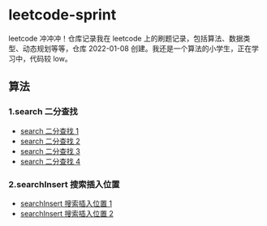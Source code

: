 # leetcode-sprint

leetcode 冲冲冲！仓库记录我在 leetcode 上的刷题记录，包括算法、数据类型、动态规划等等，仓库 2022-01-08 创建。我还是一个算法的小学生，正在学习中，代码较 low。

## 算法

### 1.search 二分查找

- [search 二分查找 1](https://github.com/Tyh2001/leetcode-sprint/blob/master/1.search/demo1.js)
- [search 二分查找 2](https://github.com/Tyh2001/leetcode-sprint/blob/master/1.search/demo2.js)
- [search 二分查找 3](https://github.com/Tyh2001/leetcode-sprint/blob/master/1.search/demo3.js)
- [search 二分查找 4](https://github.com/Tyh2001/leetcode-sprint/blob/master/1.search/demo4.js)

### 2.searchInsert 搜索插入位置

- [searchInsert 搜索插入位置 1](https://github.com/Tyh2001/leetcode-sprint/blob/master/2.searchInsert/demo1.js)
- [searchInsert 搜索插入位置 2](https://github.com/Tyh2001/leetcode-sprint/blob/master/2.searchInsert/demo2.js)

#
